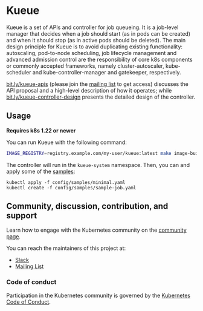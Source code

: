 # Kueue

Kueue is a set of APIs and controller for job queueing. It is a job-level manager that decides when 
a job should start (as in pods can be created) and when it should stop (as in active pods should be 
deleted). The main design principle for Kueue is to avoid duplicating existing functionality: autoscaling, 
pod-to-node scheduling, job lifecycle management and advanced admission control are the responsibility of 
core k8s components or commonly accepted frameworks, namely cluster-autoscaler, kube-scheduler and kube-controller-manager 
and gatekeeper, respectively.

[bit.ly/kueue-apis](https://bit.ly/kueue-apis) (please join the [mailing list](https://groups.google.com/a/kubernetes.io/g/wg-batch) to get access) discusses the
API proposal and a high-level description of how it operates; while [bit.ly/kueue-controller-design](https://bit.ly/kueue-controller-design) presents the detailed design of the controller.

## Usage

**Requires k8s 1.22 or newer**

You can run Kueue with the following command:

```sh
IMAGE_REGISTRY=registry.example.com/my-user/kueue:latest make image-build image-push deploy
```

The controller will run in the `kueue-system` namespace.
Then, you can and apply some of the [samples](config/samples):

```
kubectl apply -f config/samples/minimal.yaml
kubectl create -f config/samples/sample-job.yaml
```

## Community, discussion, contribution, and support

Learn how to engage with the Kubernetes community on the [community page](http://kubernetes.io/community/).

You can reach the maintainers of this project at:

- [Slack](https://kubernetes.slack.com/messages/wg-batch)
- [Mailing List](https://groups.google.com/a/kubernetes.io/g/wg-batch)

### Code of conduct

Participation in the Kubernetes community is governed by the [Kubernetes Code of Conduct](code-of-conduct.md).
